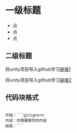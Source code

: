 # 一级标题
- 点
- 点
- 点
## 二级标题
将unity项目导入github学习[链接1]

将unity项目导入github学习[链接2]

[链接1]:https://www.bilibili.com/video/BV1DG4y1n7md?spm_id_from=333.788.videopod.sections&vd_source=e63dfb917f28c876d5f81989de3455d8
[链接2]:https://www.bilibili.com/video/BV1id4y1c7AZ?spm_id_from=333.788.videopod.sections&vd_source=e63dfb917f28c876d5f81989de3455d8

## 代码块格式
```gitignore

开始：```gitignore
内容：你需要撰写的内容
结尾：```
```
